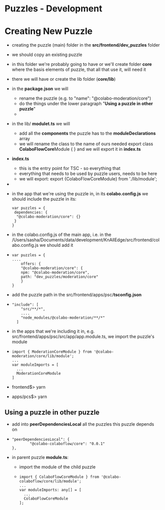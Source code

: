 # Puzzles - Development

# Creating New Puzzle

- creating the puzzle (main) folder in the **src/frontend/dev_puzzles** folder

- we should copy an existing puzzle

- in this folder we're probably going to have or we'll create folder **core** where the basis elements of puzzle, that all that use it, will need it

- there we will have or create the lib folder (**core/lib**)

- in the **package.json** we will

  - rename the puzzle (e.g. to "name": "@colabo-moderation/core")
  - do the things under the lower paragraph "**Using a puzzle in other puzzle**"
  - 

- in the lib/ **modulet.ts** we will

  - add all the **components** the puzzle has to the **moduleDeclarations** array
  - we will rename the class to the name of ours needed
    export class **ColaboFlowCore**Module { }
    and we will export it in **index.ts**

- **index.ts**

  - this is the entry point for TSC - so everything that 
  - everything that needs to be used by puzzle users, needs to be here
  - we will export: 
    export {ColaboFlowCoreModule} from './lib/module';

- 

- in the app that we're using the puzzle in, in its **colabo.config.js** we should include the puzzle in its:

  ```var puzzles = {
  var puzzles = {
   dependencies: {
    "@colabo-moderation/core": {}
   }
  }
  ```

- in the colabo.config.js of the main app, i.e. in the /Users/sasha/Documents/data/development/KnAllEdge/src/frontend/colabo.config.js
  we should add it

- ```
  var puzzles = {
  ....
      offers: {
      "@colabo-moderation/core": {
      npm: "@colabo-moderation/core",
      path: "dev_puzzles/moderation/core"
      }
  }
  ```

- add the puzzle path in the src/frontend/apps/psc/**tsconfig.json**

- ```
  "include": [
      "src/**/*",
      ....
      "node_modules/@colabo-moderation/**/*"
    ]
  ```

- in the apps that we're including it in, e.g. src/frontend/apps/psc/src/app/app.module.ts, we import the puzzle's module

- ```
  import { ModerationCoreModule } from '@colabo-moderation/core/lib/module';
  ...
  var moduleImports = [
  	...
  	ModerationCoreModule
  ]
  ```

- frontend$> yarn

- apps/pcs$> yarn

## Using a puzzle in other puzzle

- add into **peerDependenciesLocal** all the puzzles this puzzle depends on

- ```
  "peerDependenciesLocal": {
          "@colabo-colaboflow/core": "0.0.1"
  },
  ```

- in parent puzzle **module.ts**:

  - import  the module of the child puzzle

  - ```
    import { ColaboFlowCoreModule } from '@colabo-colaboflow/core/lib/module';
    ...
    var moduleImports: any[] = [
      ...
      ColaboFlowCoreModule
    ];
    ```
